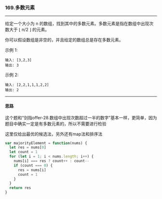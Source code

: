 ### 169.多数元素

---

给定一个大小为 n 的数组，找到其中的多数元素。多数元素是指在数组中出现次数大于 ⌊ n/2 ⌋ 的元素。

你可以假设数组是非空的，并且给定的数组总是存在多数元素。 

示例 1:
```
输入: [3,2,3]
输出: 3
```
示例 2:
```
输入: [2,2,1,1,1,2,2]
输出: 2
```
---

#### 思路

这个题和“剑指offer-28.数组中出现次数超过一半的数字”基本一样，更简单，因为题目中确实一定是有多数元素的，所以不需要进行检验

这里仅给出最优的候选法，另外还有map法和排序法

``` js
var majorityElement = function(nums) {
  let res = nums[0]
  let count = 1
  for (let i = 1; i < nums.length; i++) {
    nums[i] === res ? count++ : count--
    if (count === 0) {
      res = nums[i]
      count = 1
    }
  }
  return res
}
```
